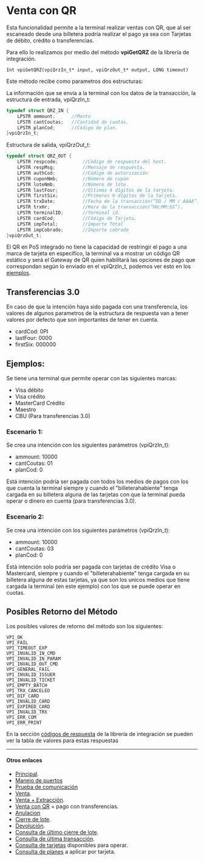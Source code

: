# Venta con QR

Esta funcionalidad permite a la terminal realizar ventas con QR, que al ser escaneado desde una billetera podría realizar el pago ya sea con Tarjetas de débito, crédito o transferencias. 

Para ello lo realizamos por medio del método **vpiGetQRZ** de la librería de integración.

`Int vpiGetQRZ(vpiQrzIn_t* input, vpiQrzOut_t* output, LONG timeout)`

Este método recibe como parametros dos estructuras:

La información que se envia a la terminal con los datos de la transacción, la estructura de entrada, vpiQrzIn_t:

````c
typedef struct QRZ_IN {
	LPSTR ammount;      //Monto
	LPSTR cantCoutas;   //Cantidad de cuotas.
	LPSTR planCod;	    //Código de plan.	
}vpiQrzIn_t;
````

Estructura de salida, vpiQrzOut_t:
````c
typedef struct QRZ_OUT {
	LPSTR respcode;         //Código de respuesta del host.
	LPSTR respMsg;          //Mensaje de respuesta. 
	LPSTR authCod;          //Código de autorización   
	LPSTR cuponNmb;         //Número de cupón
	LPSTR loteNmb;          //Número de lote.
	LPSTR lastFour;         //Últimos 4 dígitos de la tarjeta.
	LPSTR firstSix;         //Primeros 6 dígitos de la tarjeta.
	LPSTR trxDate;          //Fecha de la transacción(“DD / MM / AAAA”).
	LPSTR trxHr;            //Hora de la transacción(“HH:MM:SS”).
	LPSTR terminalID;       //Terminal id.
	LPSTR cardCod;	        //Código de Tarjeta.
	LPSTR impTotal;	        //Importe Total
	LPSTR impCobrado;       //Importe cobrado	
}vpiQrzOut_t;
````
El QR en PoS integrado no tiene la capacidad de restringir el pago a una marca de tarjeta en específico, la terminal va a mostrar un código QR estático y será el Gateway de QR quien habilitará las opciones de pago que correspondan según lo enviado en el vpiQrzIn_t, podemos ver esto en los [ejemplos](#ejemplos). 

## Transferencias 3.0
En caso de que la intención haya sido pagada con una transferencia, los valores de algunos parametros de la estructura de respuesta van a tener valores por defecto que son importantes de tener en cuenta.
- cardCod: 0PI
- lastFour: 0000
- firstSix: 000000

## Ejemplos:

Se tiene una terminal que permite operar con las siguientes marcas:
- Visa débito
- Visa crédito
- MasterCard Crédito
- Maestro
- CBU (Para transferencias 3.0)

### Escenario 1:
Se crea una intención con los siguientes parámetros (vpiQrzIn_t):
- ammount: 10000
- cantCoutas: 01
- planCod: 0

Está intención podría ser pagada con todos los medios de pagos con los que cuenta la terminal siempre y cuando el "billeterahabiente" tenga cargada en su billetera alguna de las tarjetas con que la terminal pueda operar o dinero en cuenta (para transferencias 3.0).

### Escenario 2:
Se crea una intención con los siguientes parámetros (vpiQrzIn_t):
- ammount: 10000
- cantCoutas: 03
- planCod: 0

Está intención solo podría ser pagada con tarjetas de crédito Visa o Mastercard, siempre y cuando el "billeterahabiente" tenga cargada en su billetera alguna de estas tarjetas, ya que son los unicos medios que tiene cargada la terminal (en este ejemplo) con los que se puede operar en cuotas.

## Posibles Retorno del Método
Los posibles valores de retorno del método son los siguientes:
````
VPI_OK
VPI_FAIL
VPI_TIMEOUT_EXP
VPI_INVALID_IN_CMD
VPI_INVALID_IN_PARAM
VPI_INVALID_OUT_CMD
VPI_GENERAL_FAIL
VPI_INVALID_ISSUER
VPI_INVALID_TICKET
VPI_EMPTY_BATCH
VPI_TRX_CANCELED
VPI_DIF_CARD
VPI_INVALID_CARD
VPI_EXPIRED_CARD
VPI_INVALID_TRX 
VPI_ERR_COM
VPI_ERR_PRINT
````
En la sección [códigos de respuesta](../Libreria/codigosRespuesta.md) de la librería de integración se pueden ver la tabla de valores para estas respuestas

---
#### Otros enlaces
- [Principal](../README.md).
- [Manejo de puertos](./Puertos.md)
- [Prueba de comunicación](./ComTest.md)
- [Venta](./Venta.md).
- [Venta + Extracción](./Venta+Extracción.md).
- [Venta con QR](./VentaQR.md) + pago con transferencias.
- [Anulacion](./Anulacion.md)
- [Cierre de lote](./cierreLote.md).
- [Devolución](./Devolucion.md).
- [Consulta de último cierre de lote](./consultaCierre.md).
- [Consulta de última transacción](./consultaUltTransaccion.md).
- [Consulta de tarjetas](./consultaTarjetas.md) disponibles para operar.
- [Consulta de planes](./consultaPlanes.md) a aplicar por tarjeta.